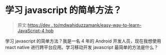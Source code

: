 # 学习 javascript 的简单方法？

> 原文:[https://dev . to/mdwahiduzzamank/easy-way-to-learn-JavaScript-4 hpb](https://dev.to/mdwahiduzzamank/easy-way-to-learn-javascript-4hpb)

学习 javascript 的简单方法？我是一名 4 年的 Android 开发人员，现在我想使用 react native 进行跨平台应用。学习移动开发 javascript 最简单的方法是什么？